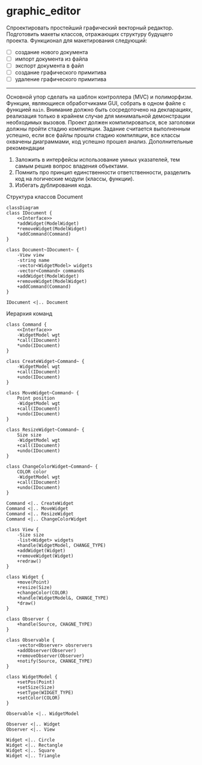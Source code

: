 # graphic_editor
Спроектировать простейший графический векторный редактор. Подготовить макеты классов,
отражающих структуру будущего проекта.
Функционал для макетирования следующий:
- [ ] создание нового документа
- [ ] импорт документа из файла
- [ ] экспорт документа в файл
- [ ] создание графического примитива
- [ ] удаление графического примитива
____
Основной упор сделать на шаблон контроллера (MVC) и полиморфизм. Функции, являющиеся обработчиками GUI, собрать в одном файле с функцией `main`. Внимание должно быть сосредоточено на декларациях, реализация только в крайнем случае для
минимальной демонстрации необходимых вызовов. Проект должен компилироваться, все заголовки должны пройти стадию компиляции. Задание считается выполненным успешно, если все файлы прошли стадию компиляции, все классы
охвачены диаграммами, код успешно прошел анализ. Дополнительные рекомендации
1. Заложить в интерфейсы использование умных указателей, тем самым решив вопрос
владения объектами.
2. Помнить про принцип единственности ответственности, разделить код на логические
модули (классы, функции).
3. Избегать дублирования кода.

Структура классов Document
```mermaid
classDiagram
class IDocument {
    <<Interface>>
    *addWidget(ModelWidget)
    *removeWidget(ModelWidget)
    *addCommand(Command)
}

class Document~IDocument~ {
    -View view
    -string name
    -vector<WidgetModel> widgets
    -vector<Command> commands
    +addWidget(ModelWidget)
    +removeWidget(ModelWidget)
    +addCommand(Command)
}

IDocument <|.. Document
```

Иерархия команд

```mermaid
class Command {
    <<Interface>>
    -WidgetModel wgt
    *call(IDocument)
    *undo(IDocument)
}

class CreateWidget~Command~ {
    -WidgetModel wgt
    +call(IDocument)
    +undo(IDocument)
}

class MoveWidget~Command~ {
    Point position
    -WidgetModel wgt
    +call(IDocument)
    +undo(IDocument)
}

class ResizeWidget~Command~ {
    Size size
    -WidgetModel wgt
    +call(IDocument)
    +undo(IDocument)
}

class ChangeColorWidget~Command~ {
    COLOR color
    -WidgetModel wgt
    +call(IDocument)
    +undo(IDocument)
}

Command <|.. CreateWidget
Command <|.. MoveWidget
Command <|.. ResizeWidget
Command <|.. ChangeColorWidget

class View {
    -Size size
    -list<Widget> widgets
    +handle(WidgetModel, CHANGE_TYPE)
    +addWidget(Widget)
    +removeWidget(Widget)
    +redraw()
}

class Widget {
    +move(Point)
    +resize(Size)
    +changeColor(COLOR)
    +handle(WidgetModel&, CHANGE_TYPE)
    *draw() 
}

class Observer {
    +handle(Source, CHAGNE_TYPE)
}

class Observable {
    -vector<Observer> obsrervers
    +addObserver(Observer)
    +removeObserver(Observer)
    +notify(Source, CHANGE_TYPE)
}

class WidgetModel {
    +setPos(Point)
    +setSize(Size)
    +setType(WIDGET_TYPE)
    +setColor(COLOR)
}

Observable <|.. WidgetModel

Observer <|.. Widget
Observer <|.. View

Widget <|.. Circle  
Widget <|.. Rectangle  
Widget <|.. Square  
Widget <|.. Triangle  

```
